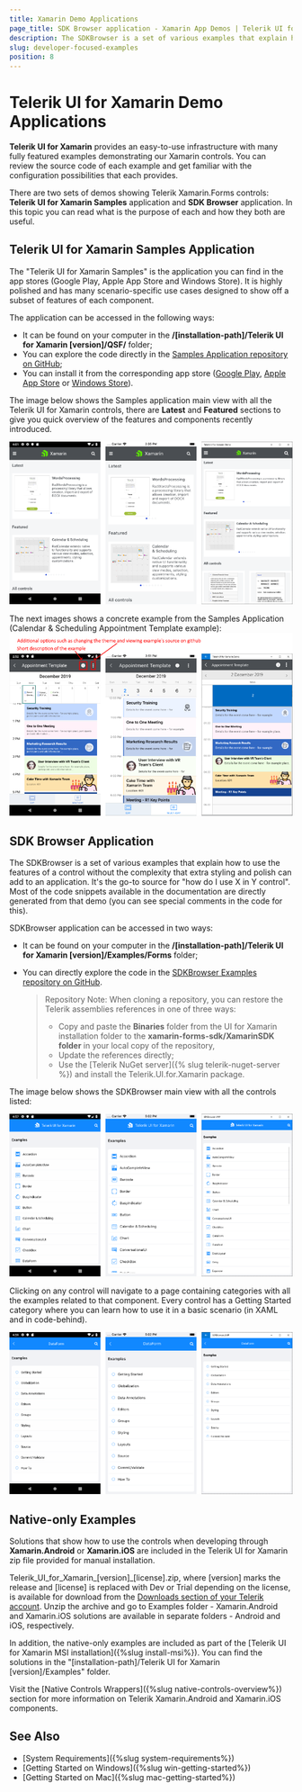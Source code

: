 ```yaml
---
title: Xamarin Demo Applications
page_title: SDK Browser application - Xamarin App Demos | Telerik UI for Xamarin
description: The SDKBrowser is a set of various examples that explain how to use the features of a control without the complexity that extra styling and polish can add to an application.
slug: developer-focused-examples
position: 8
---
```


# Telerik UI for Xamarin Demo Applications

**Telerik UI for Xamarin** provides an easy-to-use infrastructure with many fully featured examples demonstrating our Xamarin controls. You can review the source code of each example and get familiar with the configuration possibilities that each provides.

There are two sets of demos showing Telerik Xamarin.Forms controls: **Telerik UI for Xamarin Samples** application and **SDK Browser** application. In this topic you can read what is the purpose of each and how they both are useful.
	
## Telerik UI for Xamarin Samples Application

The "Telerik UI for Xamarin Samples" is the application you can find in the app stores (Google Play, Apple App Store and  Windows Store). It is highly polished and has many scenario-specific use cases designed to show off a subset of features of each component.

The application can be accessed in the following ways:

* It can be found on your computer in the **/[installation-path]/Telerik UI for Xamarin [version]/QSF/** folder;
* You can explore the code directly in the [Samples Application repository on GitHub](https://github.com/telerik/telerik-xamarin-forms-samples/tree/master/QSF);
* You can install it from the corresponding app store ([Google Play](https://play.google.com/store/apps/details?id=com.telerik.xamarin&hl=en), [Apple App Store](https://apps.apple.com/dm/app/telerik-ui-for-xamarin-examples/id1083924868) or [Windows Store](https://www.microsoft.com/en-us/p/telerik-ui-for-xamarin-demo/9pld1kn2tcxs)).

The image below shows the Samples application main view with all the Telerik UI for Xamarin controls, there are **Latest** and **Featured** sections to give you quick overview of the features and components recently introduced.

![](images/samplesapplication_0.png)

The next images shows a concrete example from the Samples Application (Calendar &amp; Scheduling Appointment Template example):
![](images/samplesapplication_1.png)

## SDK Browser Application

The SDKBrowser is a set of various examples that explain how to use the features of a control without the complexity that extra styling and polish can add to an application. It's the go-to source for "how do I use X in Y control". Most of the code snippets available in the documentation are directly generated from that demo (you can see special comments in the code for this).

SDKBrowser application can be accessed in two ways:

* It can be found on your computer in the **/[installation-path]/Telerik UI for Xamarin [version]/Examples/Forms** folder;
* You can directly explore the code in the [SDKBrowser Examples repository on GitHub](https://github.com/telerik/xamarin-forms-sdk/tree/master/XamarinSDK/SDKBrowser/SDKBrowser/Examples). 

	> Repository Note: When cloning a repository, you can restore the Telerik assemblies references in one of three ways:
	>* Copy and paste the **Binaries** folder from the UI for Xamarin installation folder to the **xamarin-forms-sdk/XamarinSDK folder** in your local copy of the repository, 
	>* Update the references directly;
	>* Use the [Telerik NuGet server]({% slug telerik-nuget-server %}) and install the Telerik.UI.for.Xamarin package.

The image below shows the SDKBrowser main view with all the controls listed:

![](images/sdkbrowser_0.png)

Clicking on any control will navigate to a page containing categories with all the examples related to that component. Every control has a Getting Started category where you can learn how to use it in a basic scenario (in XAML and in code-behind). 

![](images/sdkbrowser_1.png)

## Native-only Examples

Solutions that show how to use the controls when developing through **Xamarin.Android** or **Xamarin.iOS** are included in the Telerik UI for Xamarin zip file provided for manual installation. 

Telerik_UI_for_Xamarin_[version]_[license].zip, where [version] marks the release and [license] is replaced with Dev or Trial depending on the license, is available for download from the [Downloads section of your Telerik account](https://www.telerik.com/account/product-download?product=UIXAM). Unzip the archive and go to Examples folder - Xamarin.Android and Xamarin.iOS solutions are available in separate folders - Android and iOS, respectively.

In addition, the native-only examples are included as part of the [Telerik UI for Xamarin MSI installation]({%slug install-msi%}). You can find the solutions in the  "[installation-path]/Telerik UI for Xamarin [version]/Examples" folder. 

Visit the [Native Controls Wrappers]({%slug native-controls-overview%}) section for more information on Telerik Xamarin.Android and Xamarin.iOS components.

## See Also

- [System Requirements]({%slug system-requirements%})
- [Getting Started on Windows]({%slug win-getting-started%})
- [Getting Started on Mac]({%slug mac-getting-started%})

